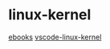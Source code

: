 # linux-kernel

[ebooks](https://github.com/XWHQSJ/ebooks)
[vscode-linux-kernel](https://github.com/amezin/vscode-linux-kernel)
